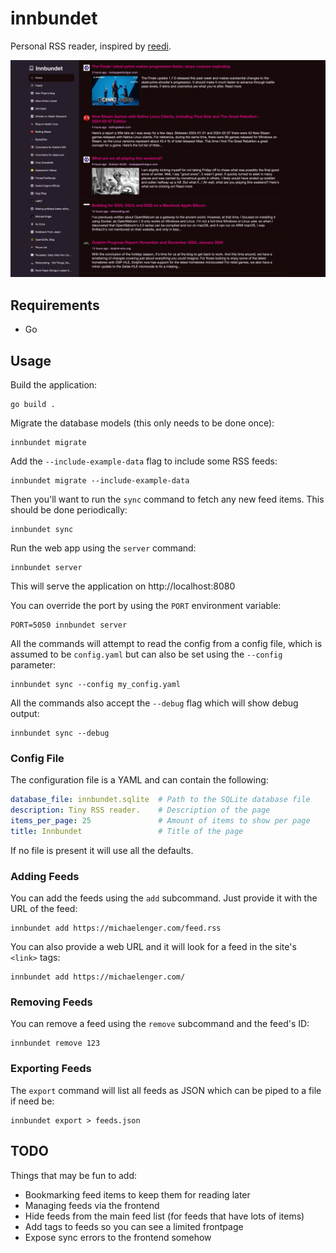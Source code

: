 # innbundet

Personal RSS reader, inspired by [reedi](https://github.com/facundoolano/feedi).

![Screenshot](https://github.com/michaelenger/innbundet/raw/main/screenshot.png)

## Requirements

* Go

## Usage

Build the application:

```shell
go build .
```

Migrate the database models (this only needs to be done once):

```shell
innbundet migrate
```

Add the `--include-example-data` flag to include some RSS feeds:

```shell
innbundet migrate --include-example-data
```

Then you'll want to run the `sync` command to fetch any new feed items. This
should be done periodically:

```shell
innbundet sync
```

Run the web app using the `server` command:

```shell
innbundet server
```

This will serve the application on http://localhost:8080

You can override the port by using the `PORT` environment variable:

```shell
PORT=5050 innbundet server
```

All the commands will attempt to read the config from a config file, which is
assumed to be `config.yaml` but can also be set using the `--config` parameter:

```shell
innbundet sync --config my_config.yaml
```

All the commands also accept the `--debug` flag which will show debug output:

```shell
innbundet sync --debug
```

### Config File

The configuration file is a YAML and can contain the following:

```yaml
database_file: innbundet.sqlite  # Path to the SQLite database file
description: Tiny RSS reader.    # Description of the page
items_per_page: 25               # Amount of items to show per page
title: Innbundet                 # Title of the page
```

If no file is present it will use all the defaults.

### Adding Feeds

You can add the feeds using the `add` subcommand. Just provide it with the URL
of the feed:

```shell
innbundet add https://michaelenger.com/feed.rss
```

You can also provide a web URL and it will look for a feed in the site's
`<link>` tags:

```shell
innbundet add https://michaelenger.com/
```

### Removing Feeds

You can remove a feed using the `remove` subcommand and the feed's ID:

```shell
innbundet remove 123
```

### Exporting Feeds

The `export` command will list all feeds as JSON which can be piped to a file
if need be:

```shell
innbundet export > feeds.json
```

## TODO

Things that may be fun to add:

* Bookmarking feed items to keep them for reading later
* Managing feeds via the frontend
* Hide feeds from the main feed list (for feeds that have lots of items)
* Add tags to feeds so you can see a limited frontpage
* Expose sync errors to the frontend somehow
